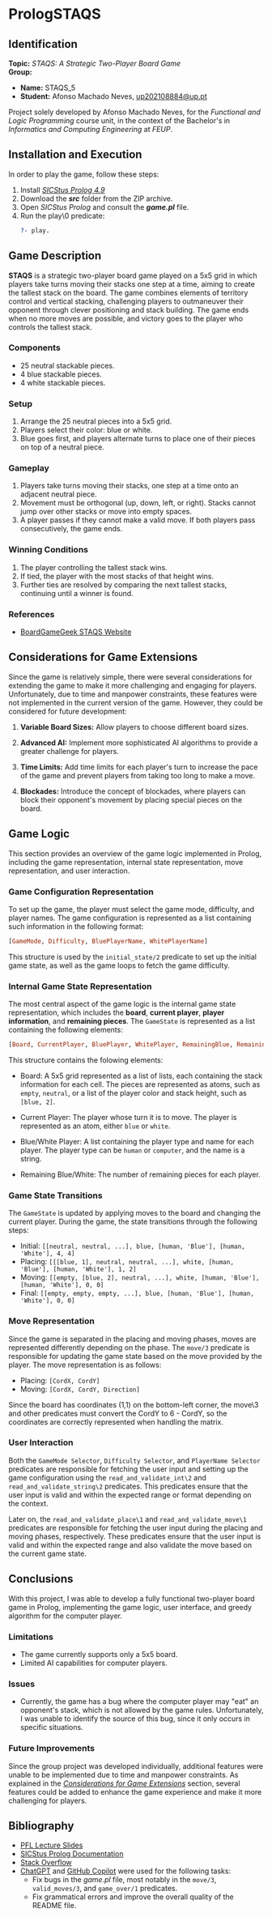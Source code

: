 # PrologSTAQS

## Identification

**Topic:** *STAQS: A Strategic Two-Player Board Game* <br>
**Group:**
* **Name:** STAQS_5
* **Student:** Afonso Machado Neves, [up202108884@up.pt](mailto:up202108884@up.pt)

Project solely developed by Afonso Machado Neves, for the *Functional and Logic Programming* course unit, in the context of the Bachelor's in *Informatics and Computing Engineering* at *FEUP*.

## Installation and Execution

In order to play the game, follow these steps:

1. Install [*SICStus Prolog 4.9*](https://sicstus.sics.se/download4.html)
2. Download the ***src*** folder from the ZIP archive.
3. Open *SICStus Prolog* and consult the ***game.pl*** file.
4. Run the play\0 predicate:
   ```prolog
   ?- play.
   ```

## Game Description

**STAQS** is a strategic two-player board game played on a 5x5 grid in which players take turns moving their stacks one step at a time, aiming to create the tallest stack on the board. The game combines elements of territory control and vertical stacking, challenging players to outmaneuver their opponent through clever positioning and stack building. The game ends when no more moves are possible, and victory goes to the player who controls the tallest stack.

### Components
* 25 neutral stackable pieces.
* 4 blue stackable pieces.
* 4 white stackable pieces.

### Setup
1. Arrange the 25 neutral pieces into a 5x5 grid.
2. Players select their color: blue or white.
3. Blue goes first, and players alternate turns to place one of their pieces on top of a neutral piece.

### Gameplay
1. Players take turns moving their stacks, one step at a time onto an adjacent neutral piece.
2. Movement must be orthogonal (up, down, left, or right). Stacks cannot jump over other stacks or move into empty spaces.
3. A player passes if they cannot make a valid move. If both players pass consecutively, the game ends.

### Winning Conditions
1. The player controlling the tallest stack wins.
2. If tied, the player with the most stacks of that height wins.
3. Further ties are resolved by comparing the next tallest stacks, continuing until a winner is found.

### References
- [BoardGameGeek STAQS Website](https://boardgamegeek.com/boardgame/425529/staqs)

## Considerations for Game Extensions

Since the game is relatively simple, there were several considerations for extending the game to make it more challenging and engaging for players. Unfortunately, due to time and manpower constraints, these features were not implemented in the current version of the game. However, they could be considered for future development:

1. **Variable Board Sizes:** Allow players to choose different board sizes.

2. **Advanced AI:** Implement more sophisticated AI algorithms to provide a greater challenge for players.

3. **Time Limits:** Add time limits for each player's turn to increase the pace of the game and prevent players from taking too long to make a move.

4. **Blockades:** Introduce the concept of blockades, where players can block their opponent's movement by placing special pieces on the board.

## Game Logic

This section provides an overview of the game logic implemented in Prolog, including the game representation, internal state representation, move representation, and user interaction.

### Game Configuration Representation
To set up the game, the player must select the game mode, difficulty, and player names. The game configuration is represented as a list containing such information in the following format:
```prolog
[GameMode, Difficulty, BluePlayerName, WhitePlayerName]
```
This structure is used by the `initial_state/2` predicate to set up the initial game state, as well as the game loops to fetch the game difficulty.

### Internal Game State Representation
The most central aspect of the game logic is the internal game state representation, which includes the **board**, **current player**, **player information**, and **remaining pieces**. The `GameState` is represented as a list containing the following elements:
```prolog
[Board, CurrentPlayer, BluePlayer, WhitePlayer, RemainingBlue, RemainingWhite]
```
This structure contains the folowing elements:
- Board: A 5x5 grid represented as a list of lists, each containing the stack information for each cell. The pieces are represented as atoms, such as `empty`, `neutral`, or a list of the player color and stack height, such as `[blue, 2]`.

- Current Player: The player whose turn it is to move. The player is represented as an atom, either `blue` or `white`.

- Blue/White Player: A list containing the player type and name for each player. The player type can be `human` or `computer`, and the name is a string.

- Remaining Blue/White: The number of remaining pieces for each player.

### Game State Transitions

The `GameState` is updated by applying moves to the board and changing the current player. During the game, the state transitions through the following steps:

- Initial: `[[neutral, neutral, ...], blue, [human, 'Blue'], [human, 'White'], 4, 4]`
- Placing: `[[[blue, 1], neutral, neutral, ...], white, [human, 'Blue'], [human, 'White'], 1, 2]`
- Moving: `[[empty, [blue, 2], neutral, ...], white, [human, 'Blue'], [human, 'White'], 0, 0]`
- Final: `[[empty, empty, empty, ...], blue, [human, 'Blue'], [human, 'White'], 0, 0]`

### Move Representation
Since the game is separated in the placing and moving phases, moves are represented differently depending on the phase. The `move/3` predicate is responsible for updating the game state based on the move provided by the player. The move representation is as follows:

- Placing: `[CordX, CordY]`
- Moving: `[CordX, CordY, Direction]`

Since the board has coordinates (1,1) on the bottom-left corner, the move\3 and other predicates must convert the CordY to 6 - CordY, so the coordinates are correctly represented when handling the matrix.

### User Interaction
Both the `GameMode Selector`, `Difficulty Selector`, and `PlayerName Selector` predicates are responsible for fetching the user input and setting up the game configuration using the `read_and_validate_int\2` and `read_and_validate_string\2` predicates. This predicates ensure that the user input is valid and within the expected range or format depending on the context.

Later on, the `read_and_validate_place\1` and `read_and_validate_move\1` predicates are responsible for fetching the user input during the placing and moving phases, respectively. These predicates ensure that the user input is valid and within the expected range and also validate the move based on the current game state.

## Conclusions

With this project, I was able to develop a fully functional two-player board game in Prolog, implementing the game logic, user interface, and greedy algorithm for the computer player.

### Limitations
- The game currently supports only a 5x5 board.
- Limited AI capabilities for computer players.

### Issues
- Currently, the game has a bug where the computer player may "eat" an opponent's stack, which is not allowed by the game rules. Unfortunately, I was unable to identify the source of this bug, since it only occurs in specific situations.

### Future Improvements
Since the group project was developed individually, additional features were unable to be implemented due to time and manpower constraints. As explained in the [*Considerations for Game Extensions*](#considerations-for-game-extensions) section, several features could be added to enhance the game experience and make it more challenging for players.

## Bibliography
- [PFL Lecture Slides](https://moodle2425.up.pt/course/view.php?id=4040)
- [SICStus Prolog Documentation](https://sicstus.sics.se/documentation.html)
- [Stack Overflow](https://stackoverflow.com/)
- [ChatGPT](https://chatgpt.com/) and [GitHub Copilot](https://github.com/features/copilot) were used for the following tasks:
    - Fix bugs in the *game.pl* file, most notably in the `move/3`, `valid_moves/3`, and `game_over/1` predicates.
    - Fix grammatical errors and improve the overall quality of the README file.
